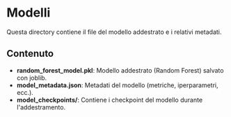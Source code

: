 # Modelli

Questa directory contiene il file del modello addestrato e i relativi metadati.

## Contenuto

- **random_forest_model.pkl**: Modello addestrato (Random Forest) salvato con joblib.
- **model_metadata.json**: Metadati del modello (metriche, iperparametri, ecc.).
- **model_checkpoints/**: Contiene i checkpoint del modello durante l'addestramento.
